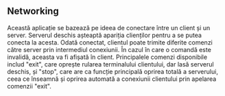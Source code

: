 ## Networking
Această aplicație se bazează pe ideea de conectare între un client și un server. Serverul deschis așteaptă apariția clienților pentru a se putea conecta la acesta. Odată conectat, clientul poate trimite diferite comenzi către server prin intermediul conexiunii. În cazul în care o comandă este invalidă, aceasta va fi afișată în client. Principalele comenzi disponibile includ "exit", care oprește rularea terminalului clientului, dar lasă serverul deschis, și "stop", care are ca funcție principală oprirea totală a serverului, ceea ce înseamnă și oprirea automată a conexiunii clientului prin apelarea comenzii "exit".
